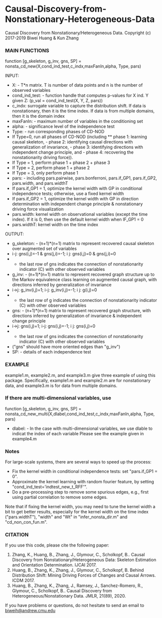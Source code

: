 # Causal-Discovery-from-Nonstationary-Heterogeneous-Data

Causal Discovery from Nonstationary/Heterogeneous Data. Copyright (c) 2017-2019 Biwei Huang & Kun Zhang

### MAIN FUNCTIONS
function [g_skeleton, g_inv, gns, SP] = nonsta_cd_new(X,cond_ind_test,c_indx,maxFanIn,alpha, Type, pars)

INPUT:
 *  X: - T*n matrix. T is number of data points and n is the number of observed variables
 *  cond_ind_test: - function handle that computes p-values for X ind. Y given Z: (p_val = cond_ind_test(X, Y, Z, pars))
 *  c_indx: surrogate variable to capture the distribution shift. If data is nonstationary, then it is the time index. If data is from multiple domains, then it is the domain index
 *  maxFanIn:  - maximum number of variables in the conditioning set
 *  alpha: - significance level of the independence test
 *  Type: - run corresponding phases of CD-NOD
   *  If Type=0, run all phases of CD-NOD (including 
    **  phase 1: learning causal skeleton, 
    -  phase 2: identifying causal directions with generalization of invariance, 
    -  phase 3: identifying directions with independent change principle, and 
    -  phase 4: recovering the nonstationarity driving force)).
   *  If Type = 1, perform phase 1 + phase 2 + phase 3 
   *  If Type = 2, perform phase 1 + phase 2
   *  If Type = 3, only perform phase 1
 *  pars: - including pars.pairwise, pars.bonferroni, pars.if_GP1, pars.if_GP2, pars.width, and pars.widthT
   *  If pars.if_GP1 = 1, optimize the kernel width with GP in conditional independence tests; otherwise, use a fixed kernel width
   *  If pars.if_GP2 = 1, optimize the kernel width with GP in direction determination with independent change principle & nonstationary driving force visualization
   *  pars.width: kernel width on observational variables (except the time index). If it is 0, then use the default kernel width when IF_GP1 = 0
   *  pars.widthT: kernel width on the time index


OUTPUT:
 *  g_skeleton: - (n+1)*(n+1) matrix to represent recovered causal skeleton over augmented set of variables
   *  i-j: gns(i,j)=-1 & gns(j,i)=-1; i j: gns(i,j)=0 & gns(j,i)=0
   *  - the last row of gns indicates the connection of nonstationarity indicator (C) with other observed variables
 *  g_inv: - (n+1)*(n+1) matrix to represent recovered graph structure up to the Markov equivalence class learning on augmented causal graph, with directions inferred by generalization of invariance
   *  i->j: g_inv(i,j)=1; i-j: g_inv(i,j)=-1; i j: g(i,j)=0
   *  - the last row of g indicates the connection of nonstationarity indicator (C) with other observed variables
 *  gns: - (n+1)*(n+1) matrix to represent recovered graph structure, with directions inferred by generalization of invariance & independent change principle
   *  i->j: gns(i,j)=1; i-j: gns(i,j)=-1; i j: gns(i,j)=0
   *  - the last row of gns indicates the connection of nonstationarity indicator (C) with other observed variables
   *  ("gns" should have more oriented edges than "g_inv")
 *  SP: - details of each independence test


 ### EXAMPLE 
example1.m, example2.m, and example3.m give three example of using this package. 
Specifically, example1.m and example2.m are for nonstationary data, and example3.m is
for data from multiple domains.

### If there are multi-dimensional variables, use 
  function [g_skeleton, g_inv, gns, SP] = nonsta_cd_new_multi(X,dlabel,cond_ind_test,c_indx,maxFanIn,alpha, Type, pars)
  * dlabel: - In the case with multi-dimensional variables, we use dlable to indicat the index of each variable 
  Please see the example given in example4.m 

### Notes
For large-scale systems, there are several ways to speed up the process:

- Fix the kernel width in conditional independence tests: set "pars.if_GP1 = 0".
- Approximate the kernel learning with random fourier feature, by setting "cond_ind_test='indtest_new_t_RFF'".
- Do a pre-processing step to remove some spurious edges, e.g., first using partial correlation to remove some edges.

Note that if fixing the kernel width, you may need to tune the kernel width a bit to get better results,
especially for the kernel width on the time index ("pars.widthT"), "width" and "Wt" in "infer_nonsta_dir.m" and "cd_non_con_fun.m".

### CITATION
 If you use this code, please cite the following paper:

1.  Zhang, K., Huang, B., Zhang, J., Glymour, C., Scholkopf, B.. Causal Discovery from Nonstationary/Heterogeneous Data: Skeleton Estimation and Orientation Determination. IJCAI 2017.
2.  Huang, B., Zhang, K., Zhang, J., Glymour, C., Scholkopf, B. Behind Distribution Shift: Mining Driving Forces of Changes and Causal Arrows. ICDM 2017.
3.  Huang, B., Zhang, K., Zhang, J., Ramsey, J., Sanchez-Romero, R., Glymour, C., Scholkopf, B.. Causal Discovery from Heterogeneous/Nonstationary Data. JMLR, 21(89), 2020.

If you have problems or questions, do not hesitate to send an email to biweih@andrew.cmu.edu

